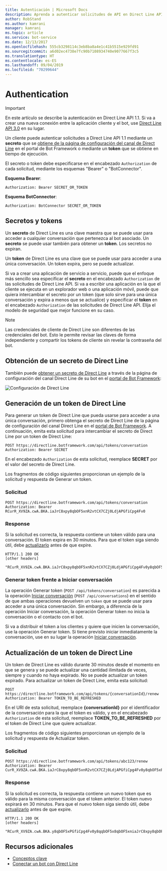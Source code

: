 ```yaml
---
title: Autenticación | Microsoft Docs
description: Aprenda a autenticar solicitudes de API en Direct Line API v1.1.
author: RobStand
ms.author: kamrani
manager: kamrani
ms.topic: article
ms.service: bot-service
ms.date: 12/13/2017
ms.openlocfilehash: 555cb3298114c3eb8ba8a4e1c41b5515e929fd91
ms.sourcegitcommit: a6d02ec4738e7fc90b7108934740e9077667f3c5
ms.translationtype: HT
ms.contentlocale: es-ES
ms.lasthandoff: 09/04/2019
ms.locfileid: "70299644"
---
```

# <a name="authentication"></a>Authentication

> [!IMPORTANT]
> En este artículo se describe la autenticación en Direct Line API 1.1. Si va a crear una nueva conexión entre la aplicación cliente y el bot, use [Direct Line API 3.0](bot-framework-rest-direct-line-3-0-authentication.md) en su lugar.

Un cliente puede autenticar solicitudes a Direct Line API 1.1 mediante un **secreto** que se [obtiene de la página de configuración del canal de Direct Line](../bot-service-channel-connect-directline.md) en el portal de Bot Framework o mediante un **token** que se obtiene en tiempo de ejecución.

El secreto o token debe especificarse en el encabezado `Authorization` de cada solicitud, mediante los esquemas "Bearer" o "BotConnector". 

**Esquema Bearer**:
```http
Authorization: Bearer SECRET_OR_TOKEN
```

**Esquema BotConnector**:
```http
Authorization: BotConnector SECRET_OR_TOKEN
```

## <a name="secrets-and-tokens"></a>Secretos y tokens

Un **secreto** de Direct Line es una clave maestra que se puede usar para acceder a cualquier conversación que pertenezca al bot asociado. Un **secreto** se puede usar también para obtener un **token**. Los secretos no expiran. 

Un **token** de Direct Line es una clave que se puede usar para acceder a una única conversación. Un token expira, pero se puede actualizar. 

Si va a crear una aplicación de servicio a servicio, puede que el enfoque más sencillo sea especificar el **secreto** en el encabezado `Authorization` de las solicitudes de Direct Line API. Si va a escribir una aplicación en la que el cliente se ejecuta en un explorador web o una aplicación móvil, puede que quiera intercambiar el secreto por un token (que solo sirve para una única conversación y expira a menos que se actualice) y especificar el **token** en el encabezado `Authorization` de las solicitudes de Direct Line API. Elija el modelo de seguridad que mejor funcione en su caso.

> [!NOTE]
> Las credenciales de cliente de Direct Line son diferentes de las credenciales del bot. Esto le permite revisar las claves de forma independiente y compartir los tokens de cliente sin revelar la contraseña del bot. 

## <a name="get-a-direct-line-secret"></a>Obtención de un secreto de Direct Line

También puede [obtener un secreto de Direct Line](../bot-service-channel-connect-directline.md) a través de la página de configuración del canal Direct Line de su bot en el <a href="https://dev.botframework.com/" target="_blank">portal de Bot Framework</a>:

![Configuración de Direct Line](../media/direct-line-configure.png)

## <a id="generate-token"></a> Generación de un token de Direct Line

Para generar un token de Direct Line que pueda usarse para acceder a una única conversación, primero obtenga el secreto de Direct Line de la página de configuración del canal Direct Line en el <a href="https://dev.botframework.com/" target="_blank">portal de Bot Framework</a>. A continuación, emita esta solicitud para intercambiar el secreto de Direct Line por un token de Direct Line:

```http
POST https://directline.botframework.com/api/tokens/conversation
Authorization: Bearer SECRET
```

En el encabezado `Authorization` de esta solicitud, reemplace **SECRET** por el valor del secreto de Direct Line.

Los fragmentos de código siguientes proporcionan un ejemplo de la solicitud y respuesta de Generar un token.

### <a name="request"></a>Solicitud

```http
POST https://directline.botframework.com/api/tokens/conversation
Authorization: Bearer RCurR_XV9ZA.cwA.BKA.iaJrC8xpy8qbOF5xnR2vtCX7CZj0LdjAPGfiCpg4Fv0
```

### <a name="response"></a>Response

Si la solicitud es correcta, la respuesta contiene un token válido para una conversación. El token expira en 30 minutos. Para que el token siga siendo útil, debe [actualizarlo](#refresh-token) antes de que expire.

```http
HTTP/1.1 200 OK
[other headers]

"RCurR_XV9ZA.cwA.BKA.iaJrC8xpy8qbOF5xnR2vtCX7CZj0LdjAPGfiCpg4Fv0y8qbOF5xPGfiCpg4Fv0y8qqbOF5x8qbOF5xn"
```

### <a name="generate-token-versus-start-conversation"></a>Generar token frente a Iniciar conversación

La operación Generar token (`POST /api/tokens/conversation`) es parecida a la operación [Iniciar conversación](bot-framework-rest-direct-line-1-1-start-conversation.md) (`POST /api/conversations`) en el sentido de que ambas operaciones devuelven un `token` que se puede usar para acceder a una única conversación. Sin embargo, a diferencia de la operación Iniciar conversación, la operación Generar token no inicia la conversación o el contacto con el bot. 

Si va a distribuir el token a los clientes y quiere que inicien la conversación, use la operación Generar token. Si tiene previsto iniciar inmediatamente la conversación, use en su lugar la operación [Iniciar conversación](bot-framework-rest-direct-line-1-1-start-conversation.md).

## <a id="refresh-token"></a> Actualización de un token de Direct Line

Un token de Direct Line es válido durante 30 minutos desde el momento en que se genera y se puede actualizar una cantidad ilimitada de veces, siempre y cuando no haya expirado. No se puede actualizar un token expirado. Para actualizar un token de Direct Line, emita esta solicitud:

```http
POST https://directline.botframework.com/api/tokens/{conversationId}/renew
Authorization: Bearer TOKEN_TO_BE_REFRESHED
```

En el URI de esta solicitud, reemplace **{conversationId}** por el identificador de la conversación para la que el token es válido, y en el encabezado `Authorization` de esta solicitud, reemplace **TOKEN_TO_BE_REFRESHED** por el token de Direct Line que quiere actualizar.

Los fragmentos de código siguientes proporcionan un ejemplo de la solicitud y respuesta de Actualizar token.

### <a name="request"></a>Solicitud

```http
POST https://directline.botframework.com/api/tokens/abc123/renew
Authorization: Bearer CurR_XV9ZA.cwA.BKA.iaJrC8xpy8qbOF5xnR2vtCX7CZj0LdjAPGfiCpg4Fv0y8qbOF5xPGfiCpg4Fv0y8qqbOF5x8qbOF5xn
```

### <a name="response"></a>Response

Si la solicitud es correcta, la respuesta contiene un nuevo token que es válido para la misma conversación que el token anterior. El token nuevo expirará en 30 minutos. Para que el nuevo token siga siendo útil, debe [actualizarlo](#refresh-token) antes de que expire.

```http
HTTP/1.1 200 OK
[other headers]

"RCurR_XV9ZA.cwA.BKA.y8qbOF5xPGfiCpg4Fv0y8qqbOF5x8qbOF5xniaJrC8xpy8qbOF5xnR2vtCX7CZj0LdjAPGfiCpg4Fv0"
```

## <a name="additional-resources"></a>Recursos adicionales

- [Conceptos clave](bot-framework-rest-direct-line-1-1-concepts.md)
- [Conectar un bot con Direct Line](../bot-service-channel-connect-directline.md)